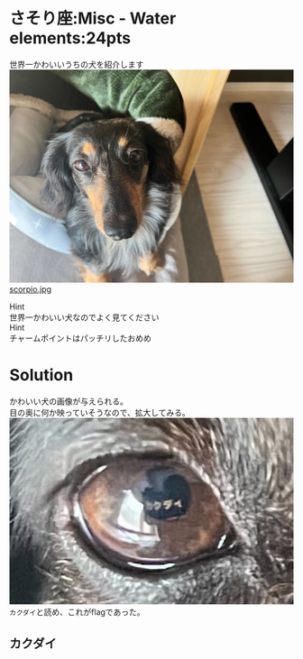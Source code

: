 # さそり座:Misc - Water elements:24pts
世界一かわいいうちの犬を紹介します  
![scorpio.jpg](images/scorpio.jpg)  
[scorpio.jpg](scorpio.jpg)  

Hint  
世界一かわいい犬なのでよく見てください  
Hint  
チャームポイントはパッチリしたおめめ  

# Solution
かわいい犬の画像が与えられる。  
目の奥に何か映っていそうなので、拡大してみる。  
![eye.png](images/eye.png)  
`カクダイ`と読め、これがflagであった。  

## カクダイ